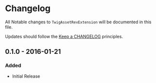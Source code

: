 # Changelog

All Notable changes to `TwigAssetRevExtension` will be documented in this file.

Updates should follow the [Keep a CHANGELOG](http://keepachangelog.com/) principles.

## 0.1.0 - 2016-01-21

### Added
- Initial Release